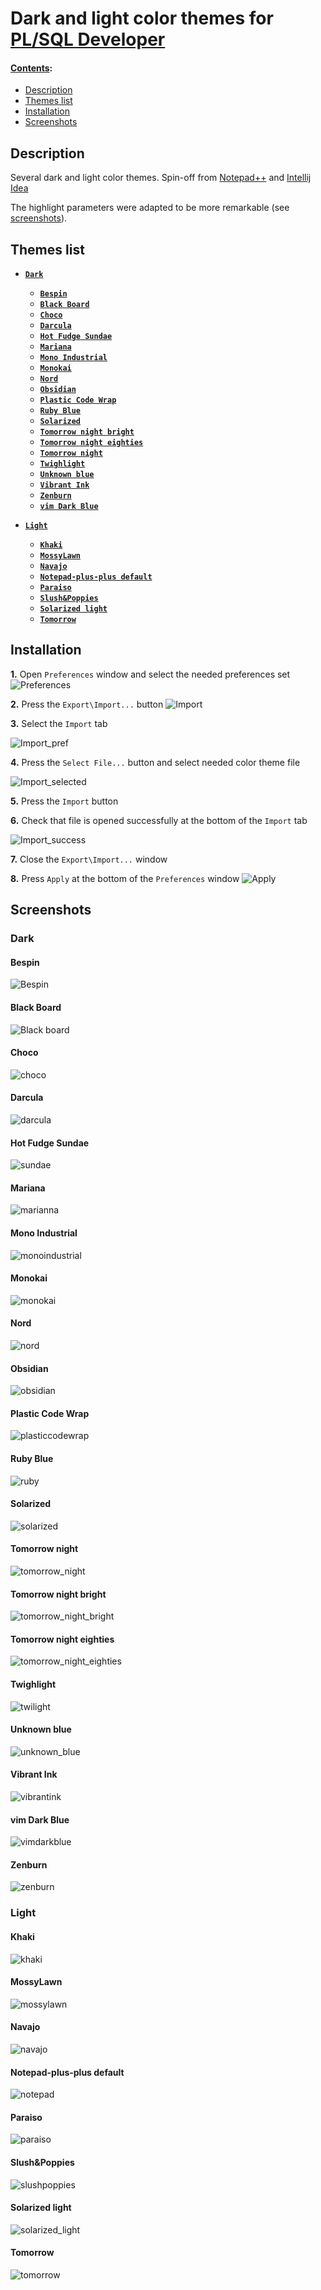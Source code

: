 Dark and light color themes for [PL/SQL Developer](https://www.allroundautomations.com)
===============================================


#### <u>Contents</u>:
* [Description](#description)
* [Themes list](#themes)
* [Installation](#installation)
* [Screenshots](#screenshots)

Description
------------
Several dark and light color themes. Spin-off from [Notepad++](https://notepad-plus-plus.org) and [Intellij Idea](https://www.jetbrains.com/idea/)

The highlight parameters were adapted to be more remarkable (see [screenshots](#screenshots)).


Themes list
-------

* **[`Dark`](#dark)**
  * **[`Bespin`](#bespin)** 
  * **[`Black Board`](#black-board)**
  * **[`Choco`](#choco)**
  * **[`Darcula`](#darcula)**
  * **[`Hot Fudge Sundae`](#hot-fudge-sundae)**
  * **[`Mariana`](#mariana)**
  * **[`Mono Industrial`](#mono-industrial)**
  * **[`Monokai`](#monokai)**
  * **[`Nord`](#nord)**
  * **[`Obsidian`](#obsidian)**
  * **[`Plastic Code Wrap`](#plastic-code-wrap)**
  * **[`Ruby Blue`](#ruby-blue)**
  * **[`Solarized`](#solarized)**
  * **[`Tomorrow night bright`](#tomorrow-night-bright)**
  * **[`Tomorrow night eighties`](#tomorrow-night-eighties)**
  * **[`Tomorrow night`](#tomorrow-night)**
  * **[`Twighlight`](#twighlight)**
  * **[`Unknown blue`](#unknown-blue)**
  * **[`Vibrant Ink`](#vibrant-ink)**
  * **[`Zenburn`](#zenburn)**
  * **[`vim Dark Blue`](#vim-dark-blue)**
  
* **[`Light`](#light)**
  * **[`Khaki`](#khaki)**
  * **[`MossyLawn`](#mossylawn)**
  * **[`Navajo`](#navajo)**
  * **[`Notepad-plus-plus default`](#notepad-plus-plus-default)**
  * **[`Paraiso`](#paraiso)**
  * **[`Slush&Poppies`](#slushpoppies)**
  * **[`Solarized light`](#solarized-light)**
  * **[`Tomorrow`](#tomorrow)**




Installation
------------

**1.** Open `Preferences` window and select the needed preferences set
![Preferences](https://user-images.githubusercontent.com/48009525/53730480-825fb080-3e91-11e9-807b-54a369494225.png)

**2.** Press the `Export\Import...` button
![Import](https://user-images.githubusercontent.com/48009525/53729804-acb06e80-3e8f-11e9-80f7-b413a7dd1272.png)

**3.** Select the `Import` tab

![Import_pref](https://user-images.githubusercontent.com/48009525/53729848-c8b41000-3e8f-11e9-9808-70dfbaf62932.png)


**4.** Press the `Select File...` button and select needed color theme file

![Import_selected](https://user-images.githubusercontent.com/48009525/53729888-de293a00-3e8f-11e9-8a9a-00aeab6f4407.png)

**5.** Press the `Import` button


**6.** Check that file is opened successfully at the bottom of the `Import` tab

![Import_success](https://user-images.githubusercontent.com/48009525/53729936-fa2cdb80-3e8f-11e9-84f3-9266f790228f.png)

**7.** Close the `Export\Import...` window

**8.** Press `Apply` at the bottom of the `Preferences` window
![Apply](https://user-images.githubusercontent.com/48009525/53729952-06189d80-3e90-11e9-9aea-26572a766238.png)


Screenshots
------------
### Dark

#### Bespin
![Bespin](https://user-images.githubusercontent.com/48009525/53730552-b89d3000-3e91-11e9-82b3-d7bfcc4bb152.png)

#### Black Board
![Black board](https://user-images.githubusercontent.com/48009525/53730568-c652b580-3e91-11e9-9333-98f5d5f3df5c.png)

#### Choco
![choco](https://user-images.githubusercontent.com/48009525/53730846-7d4f3100-3e92-11e9-9d71-53d4904cb9cc.png)

#### Darcula
![darcula](https://user-images.githubusercontent.com/48009525/53730847-7de7c780-3e92-11e9-9c22-dfb6d8f8405d.png)

#### Hot Fudge Sundae
![sundae](https://user-images.githubusercontent.com/48009525/53730832-7a544080-3e92-11e9-9d89-80b5507cfa92.png)

#### Mariana
![marianna](https://user-images.githubusercontent.com/48009525/78808161-175aa480-79d6-11ea-9a8c-2206c79bfd34.png)

#### Mono Industrial
![monoindustrial](https://user-images.githubusercontent.com/48009525/53730848-7e805e00-3e92-11e9-961a-e354052f5474.png)

#### Monokai
![monokai](https://user-images.githubusercontent.com/48009525/53730817-76282300-3e92-11e9-885e-15fab1438034.png)

#### Nord
![nord](https://user-images.githubusercontent.com/48009525/78808168-19246800-79d6-11ea-940e-de6108555d6b.png)

#### Obsidian
![obsidian](https://user-images.githubusercontent.com/48009525/53730820-77595000-3e92-11e9-8ccc-c89c7a96f9a4.png)

#### Plastic Code Wrap
![plasticcodewrap](https://user-images.githubusercontent.com/48009525/53730821-77595000-3e92-11e9-891c-fda93a9e98dd.png)

#### Ruby Blue
![ruby](https://user-images.githubusercontent.com/48009525/53730827-79231380-3e92-11e9-8406-e7f37438e40e.png)

#### Solarized
![solarized](https://user-images.githubusercontent.com/48009525/53730830-79bbaa00-3e92-11e9-9bfd-ff0ad7a1532f.png)

#### Tomorrow night
![tomorrow_night](https://user-images.githubusercontent.com/48009525/78808137-1295f080-79d6-11ea-845e-b95db1d3394d.png)

#### Tomorrow night bright
![tomorrow_night_bright](https://user-images.githubusercontent.com/48009525/78808140-132e8700-79d6-11ea-8b50-e1e28b3ba834.png)

#### Tomorrow night eighties
![tomorrow_night_eighties](https://user-images.githubusercontent.com/48009525/78808145-13c71d80-79d6-11ea-99ce-95fc520f9c0a.png)

#### Twighlight
![twilight](https://user-images.githubusercontent.com/48009525/53730839-7c1e0400-3e92-11e9-8734-0987f2014a30.png)

#### Unknown blue
![unknown_blue](https://user-images.githubusercontent.com/48009525/78808148-145fb400-79d6-11ea-8658-fabf7252b0ae.png)

#### Vibrant Ink
![vibrantink](https://user-images.githubusercontent.com/48009525/53730842-7c1e0400-3e92-11e9-8660-76a1560156c7.png)

#### vim Dark Blue
![vimdarkblue](https://user-images.githubusercontent.com/48009525/53730843-7cb69a80-3e92-11e9-9cbf-6143b842e474.png)

#### Zenburn
![zenburn](https://user-images.githubusercontent.com/48009525/53730845-7d4f3100-3e92-11e9-8dbe-6c62b6159695.png)


### Light

#### Khaki
![khaki](https://user-images.githubusercontent.com/48009525/78808151-14f84a80-79d6-11ea-8e70-8db281da8ff6.png)

#### MossyLawn
![mossylawn](https://user-images.githubusercontent.com/48009525/78808164-17f33b00-79d6-11ea-8bde-7da22dc8eb7b.png)

#### Navajo
![navajo](https://user-images.githubusercontent.com/48009525/78808166-188bd180-79d6-11ea-9309-6b4d8b7364bf.png)

#### Notepad-plus-plus default
![notepad](https://user-images.githubusercontent.com/48009525/78808169-19bcfe80-79d6-11ea-8ce6-c245ee34e8f5.png)

#### Paraiso
![paraiso](https://user-images.githubusercontent.com/48009525/78808170-1a559500-79d6-11ea-9171-7cb205c54402.png)

#### Slush&Poppies
![slushpoppies](https://user-images.githubusercontent.com/48009525/78808129-10339680-79d6-11ea-8322-fbd04030e2a8.png)

#### Solarized light
![solarized_light](https://user-images.githubusercontent.com/48009525/78808132-11fd5a00-79d6-11ea-91a5-ec864bf45be1.png)

#### Tomorrow
![tomorrow](https://user-images.githubusercontent.com/48009525/78808134-1295f080-79d6-11ea-8134-bd0d878537a5.png)

